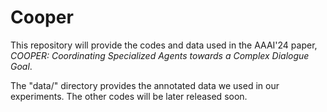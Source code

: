 # Cooper
This repository will provide the codes and data used in the AAAI'24 paper, *COOPER: Coordinating Specialized Agents towards a Complex Dialogue Goal*.

The "data/" directory provides the annotated data we used in our experiments. 
The other codes will be later released soon. 

